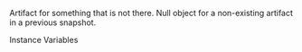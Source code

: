 Artifact for something that is not there. Null object for a non-existing artifact in a previous snapshot.

Instance Variables
